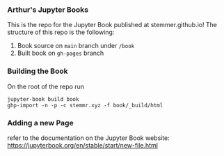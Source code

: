 ### Arthur's Jupyter Books
This is the repo for the Jupyter Book published at stemmer.github.io! The structure of this repo is the following:

1. Book source on `main` branch under `/book`
2. Built book on `gh-pages` branch

### Building the Book

On the root of the repo run
```
jupyter-book build book
ghp-import -n -p -c stemmr.xyz -f book/_build/html
```

### Adding a new Page

refer to the documentation on the Jupyter Book website: https://jupyterbook.org/en/stable/start/new-file.html